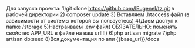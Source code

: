 Для запуска проекта:
1)git clone https://github.com/IEugeneI/tz.git в рабочей директории
2) composer update
3) Вставляем .htaccess файл (в зависимости от системы которой вы пользуетесь)
4)Даем доступ к папке /storage
5)Настраиваем .env файл( ОБЯЗАТЕЛЬНО: поменять свойство APP_URL в файле на ваш url!!!)
6)php artisan migrate
7)php artisan db:seed
8)Вся документация по апи {{base_url}}/docs

